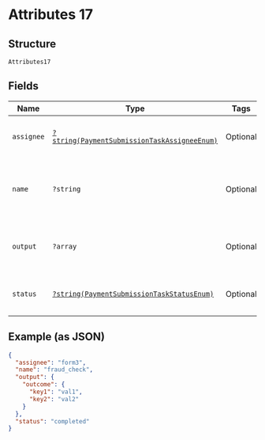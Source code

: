 
# Attributes 17

## Structure

`Attributes17`

## Fields

| Name | Type | Tags | Description | Getter | Setter |
|  --- | --- | --- | --- | --- | --- |
| `assignee` | [`?string(PaymentSubmissionTaskAssigneeEnum)`](../../doc/models/payment-submission-task-assignee-enum.md) | Optional | Helps to identify the owner of the task | getAssignee(): ?string | setAssignee(?string assignee): void |
| `name` | `?string` | Optional | Identifies the payment submission task to be executed | getName(): ?string | setName(?string name): void |
| `output` | `?array` | Optional | Key Value map that contains the Task result. | getOutput(): ?array | setOutput(?array output): void |
| `status` | [`?string(PaymentSubmissionTaskStatusEnum)`](../../doc/models/payment-submission-task-status-enum.md) | Optional | status of the submission task | getStatus(): ?string | setStatus(?string status): void |

## Example (as JSON)

```json
{
  "assignee": "form3",
  "name": "fraud_check",
  "output": {
    "outcome": {
      "key1": "val1",
      "key2": "val2"
    }
  },
  "status": "completed"
}
```

